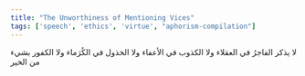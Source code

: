```yaml
---
title: "The Unworthiness of Mentioning Vices"
tags: ['speech', 'ethics', 'virtue', "aphorism-compilation"]
---
```


 لا يذكر الفاجرُ في العقلاء ولا الكذوب في الأعفاء ولا الخذول في الكُرَماء ولا الكفور بشيء من الخير
